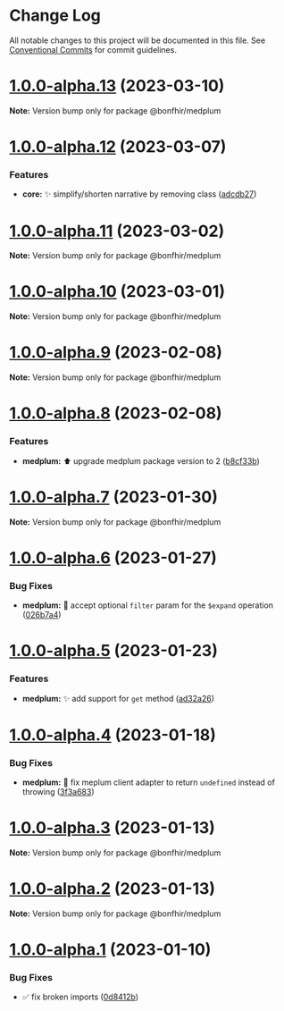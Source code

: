 # Change Log

All notable changes to this project will be documented in this file.
See [Conventional Commits](https://conventionalcommits.org) for commit guidelines.

# [1.0.0-alpha.13](https://github.com/bonfhir/bonfhir/compare/@bonfhir/medplum@1.0.0-alpha.12...@bonfhir/medplum@1.0.0-alpha.13) (2023-03-10)

**Note:** Version bump only for package @bonfhir/medplum





# [1.0.0-alpha.12](https://github.com/bonfhir/bonfhir/compare/@bonfhir/medplum@1.0.0-alpha.11...@bonfhir/medplum@1.0.0-alpha.12) (2023-03-07)


### Features

* **core:** :sparkles: simplify/shorten narrative by removing class ([adcdb27](https://github.com/bonfhir/bonfhir/commit/adcdb27df6665a916dbe23680a6bfeb949bdda26))





# [1.0.0-alpha.11](https://github.com/bonfhir/bonfhir/compare/@bonfhir/medplum@1.0.0-alpha.10...@bonfhir/medplum@1.0.0-alpha.11) (2023-03-02)

**Note:** Version bump only for package @bonfhir/medplum





# [1.0.0-alpha.10](https://github.com/bonfhir/bonfhir/compare/@bonfhir/medplum@1.0.0-alpha.9...@bonfhir/medplum@1.0.0-alpha.10) (2023-03-01)

**Note:** Version bump only for package @bonfhir/medplum





# [1.0.0-alpha.9](https://github.com/bonfhir/bonfhir/compare/@bonfhir/medplum@1.0.0-alpha.8...@bonfhir/medplum@1.0.0-alpha.9) (2023-02-08)

**Note:** Version bump only for package @bonfhir/medplum





# [1.0.0-alpha.8](https://github.com/bonfhir/bonfhir/compare/@bonfhir/medplum@1.0.0-alpha.7...@bonfhir/medplum@1.0.0-alpha.8) (2023-02-08)


### Features

* **medplum:** :arrow_up: upgrade medplum package version to 2 ([b8cf33b](https://github.com/bonfhir/bonfhir/commit/b8cf33b88df8c58e7c6d74de5ba8de7acc0f2abb))





# [1.0.0-alpha.7](https://github.com/bonfhir/bonfhir/compare/@bonfhir/medplum@1.0.0-alpha.6...@bonfhir/medplum@1.0.0-alpha.7) (2023-01-30)

**Note:** Version bump only for package @bonfhir/medplum





# [1.0.0-alpha.6](https://github.com/bonfhir/bonfhir/compare/@bonfhir/medplum@1.0.0-alpha.5...@bonfhir/medplum@1.0.0-alpha.6) (2023-01-27)


### Bug Fixes

* **medplum:** :bug: accept optional `filter` param for the `$expand` operation ([026b7a4](https://github.com/bonfhir/bonfhir/commit/026b7a4f57323a27af102b57cc07af483e95c3b9))





# [1.0.0-alpha.5](https://github.com/bonfhir/bonfhir/compare/@bonfhir/medplum@1.0.0-alpha.4...@bonfhir/medplum@1.0.0-alpha.5) (2023-01-23)


### Features

* **medplum:** :sparkles: add support for `get` method ([ad32a26](https://github.com/bonfhir/bonfhir/commit/ad32a2643e4dbfd80f58061bd3af05b6f4e5019e))





# [1.0.0-alpha.4](https://github.com/bonfhir/bonfhir/compare/@bonfhir/medplum@1.0.0-alpha.3...@bonfhir/medplum@1.0.0-alpha.4) (2023-01-18)


### Bug Fixes

* **medplum:** :bug: fix meplum client adapter to return `undefined` instead of throwing ([3f3a683](https://github.com/bonfhir/bonfhir/commit/3f3a683fb39b276091a216daa091abf9775a64cd))





# [1.0.0-alpha.3](https://github.com/bonfhir/bonfhir/compare/@bonfhir/medplum@1.0.0-alpha.2...@bonfhir/medplum@1.0.0-alpha.3) (2023-01-13)

**Note:** Version bump only for package @bonfhir/medplum





# [1.0.0-alpha.2](https://github.com/bonfhir/bonfhir/compare/@bonfhir/medplum@1.0.0-alpha.1...@bonfhir/medplum@1.0.0-alpha.2) (2023-01-13)

**Note:** Version bump only for package @bonfhir/medplum





# [1.0.0-alpha.1](https://github.com/bonfhir/bonfhir/compare/@bonfhir/medplum@1.0.0-alpha.0...@bonfhir/medplum@1.0.0-alpha.1) (2023-01-10)


### Bug Fixes

* :white_check_mark: fix broken imports ([0d8412b](https://github.com/bonfhir/bonfhir/commit/0d8412bb97ddda42e0bf83b69814f611ba1bbc32))
